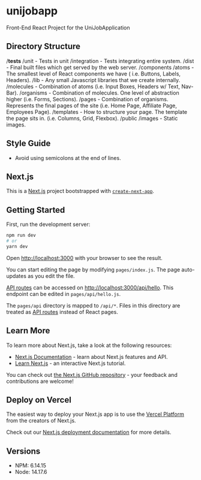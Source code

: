 # unijobapp
Front-End React Project for the UniJobApplication

## Directory Structure
/__tests__
    /unit        - Tests in unit
    /integration - Tests integrating entire system.
/dist - Final built files which get served by the web server.
/components
    /atoms      - The smallest level of React components we have ( i.e. Buttons, Labels, Headers).
    /lib        - Any small Javascript libraries that we create internally.
    /molecules  - Combination of atoms (i.e. Input Boxes, Headers w/ Text, Nav-Bar).
    /organisms  - Combination of molecules. One level of abstraction higher (i.e. Forms, Sections).
    /pages      - Combination of organisms. Represents the final pages of the site (i.e. Home Page, Affiliate Page, Employees Page).
    /templates  - How to structure your page. The template the page sits in. (i.e. Columns, Grid, Flexbox).
/public
    /images - Static images. 

## Style Guide

- Avoid using semicolons at the end of lines.

## Next.js
This is a [Next.js](https://nextjs.org/) project bootstrapped with [`create-next-app`](https://github.com/vercel/next.js/tree/canary/packages/create-next-app).

## Getting Started

First, run the development server:

```bash
npm run dev
# or
yarn dev
```

Open [http://localhost:3000](http://localhost:3000) with your browser to see the result.

You can start editing the page by modifying `pages/index.js`. The page auto-updates as you edit the file.

[API routes](https://nextjs.org/docs/api-routes/introduction) can be accessed on [http://localhost:3000/api/hello](http://localhost:3000/api/hello). This endpoint can be edited in `pages/api/hello.js`.

The `pages/api` directory is mapped to `/api/*`. Files in this directory are treated as [API routes](https://nextjs.org/docs/api-routes/introduction) instead of React pages.

## Learn More

To learn more about Next.js, take a look at the following resources:

- [Next.js Documentation](https://nextjs.org/docs) - learn about Next.js features and API.
- [Learn Next.js](https://nextjs.org/learn) - an interactive Next.js tutorial.

You can check out [the Next.js GitHub repository](https://github.com/vercel/next.js/) - your feedback and contributions are welcome!

## Deploy on Vercel

The easiest way to deploy your Next.js app is to use the [Vercel Platform](https://vercel.com/new?utm_medium=default-template&filter=next.js&utm_source=create-next-app&utm_campaign=create-next-app-readme) from the creators of Next.js.

Check out our [Next.js deployment documentation](https://nextjs.org/docs/deployment) for more details.

## Versions
- NPM: 6.14.15
- Node: 14.17.6
